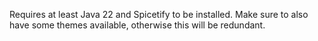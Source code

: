 Requires at least Java 22 and Spicetify to be installed. Make sure to also have some themes available, otherwise this will be redundant.